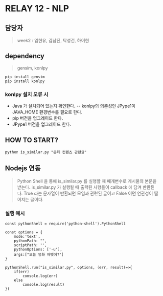 # RELAY 12 - NLP

## 담당자

> week2 : 임현유, 김남진, 탁성건, 하이현

## dependency

> gensim, konlpy

```
pip install gensim
pip install konlpy
```

### konlpy 설치 오류 시
- Java 가 설치되어 있는지 확인한다.
-- konlpy의 의존성인 JPype1이 JAVA_HOME 환경변수를 필요로 한다.
- pip 버전을 업그레이드 한다.
- JPype1 버전을 업그레이드 한다. 

## HOW TO START?
```
python is_similar.py "문화 컨텐츠 관련글"
```

## Nodejs 연동
> Python Shell 을 통해 is_similar.py 를 실행할 때 매개변수로 게시물의 본문을 받는다.
> is_similar.py 가 실행될 때 출력된 사항들이 callback 에 담겨 반환된다.
> True 라는 문자열이 반환되면 모임과 관련된 글이고
> False 이면 연관성이 떨어지는 글이다.

### 실행 예시
```
const pythonShell = require('python-shell').PythonShell

const options = {
    mode:'text',
    pythonPath: "",
    scriptPath: '',
    pythonOptions: ['-u'],
    args:["오늘 영화 어땟어?"]
}

pythonShell.run("is_similar.py", options, (err, result)=>{
    if(err)
        console.log(err)
    else
        console.log(result)
})
```